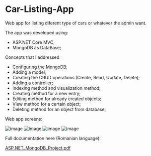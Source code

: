 # Car-Listing-App
Web app for listing diferent type of cars or whatever the admin want.

The app was developed using:

  - ASP.NET Core MVC;
  - MongoDB as DataBase;

Concepts that I addressed:
  
  - Configuring the MongoDB;
  - Adding a model;
  - Creating the CRUD operations (Create, Read, Update, Delete);
  - Adding a controller;
  - Indexing method and visualization method;
  - Creating method for a new entry;
  - Editing method for already created objects;
  - View method for a certain object;
  - Deleting method for an object from database;

Web app screens:

![image](https://user-images.githubusercontent.com/52401139/134642973-05d7c447-ad0e-43cf-a40c-0e622d4bbfaf.png)
![image](https://user-images.githubusercontent.com/52401139/134643005-d3a51e2c-8a81-48f4-a152-3fdbf829f8ad.png)
![image](https://user-images.githubusercontent.com/52401139/134642992-4f3d95e2-2e87-46d7-a85c-acb8d9a98da5.png)
![image](https://user-images.githubusercontent.com/52401139/134643021-a1ea6c63-811a-4a13-a9b3-7d93b187e6cd.png)

Full documentation here (Romanian language):

[ASP.NET_MongoDB_Project.pdf](https://github.com/robert1564/Car-Listing-App/files/7224242/ASP.NET_MongoDB_Project.pdf)

